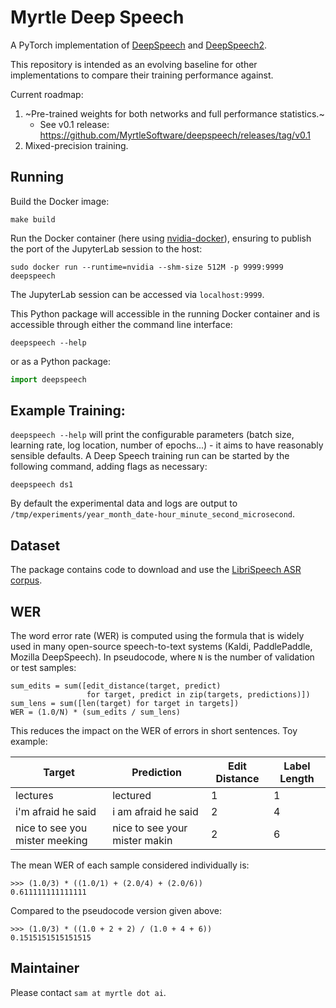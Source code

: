 # Myrtle Deep Speech

A PyTorch implementation of [DeepSpeech](https://arxiv.org/abs/1412.5567) and
[DeepSpeech2](https://arxiv.org/abs/1512.02595).

This repository is intended as an evolving baseline for other implementations
to compare their training performance against.

Current roadmap:
1. ~Pre-trained weights for both networks and full performance statistics.~
    - See v0.1 release: https://github.com/MyrtleSoftware/deepspeech/releases/tag/v0.1
1. Mixed-precision training.

## Running

Build the Docker image:

```
make build
```

Run the Docker container (here using
[nvidia-docker](https://github.com/NVIDIA/nvidia-docker)), ensuring to publish
the port of the JupyterLab session to the host:

```
sudo docker run --runtime=nvidia --shm-size 512M -p 9999:9999 deepspeech
```

The JupyterLab session can be accessed via `localhost:9999`.

This Python package will accessible in the running Docker container and is
accessible through either the command line interface:

```
deepspeech --help
```

or as a Python package:

```python
import deepspeech
```

## Example Training:

`deepspeech --help` will print the configurable parameters (batch size,
learning rate, log location, number of epochs...) - it aims to have reasonably
sensible defaults. A Deep Speech training run can be started by the following
command, adding flags as necessary:

```
deepspeech ds1
```

By default the experimental data and logs are output to
`/tmp/experiments/year_month_date-hour_minute_second_microsecond`.

## Dataset

The package contains code to download and use the [LibriSpeech ASR
corpus](http://www.openslr.org/12/).

## WER

The word error rate (WER) is computed using the formula that is widely used in
many open-source speech-to-text systems (Kaldi, PaddlePaddle, Mozilla
DeepSpeech). In pseudocode, where `N` is the number of validation or test
samples:

```
sum_edits = sum([edit_distance(target, predict)
                 for target, predict in zip(targets, predictions)])
sum_lens = sum([len(target) for target in targets])
WER = (1.0/N) * (sum_edits / sum_lens)
```

This reduces the impact on the WER of errors in short sentences. Toy example:

| Target                         | Prediction                    | Edit Distance | Label Length |
|--------------------------------|-------------------------------|---------------|--------------|
| lectures                       | lectured                      | 1             | 1            |
| i'm afraid he said             | i am afraid he said           | 2             | 4            |
| nice to see you mister meeking | nice to see your mister makin | 2             | 6            |

The mean WER of each sample considered individually is:

```
>>> (1.0/3) * ((1.0/1) + (2.0/4) + (2.0/6))
0.611111111111111
```

Compared to the pseudocode version given above:

```
>>> (1.0/3) * ((1.0 + 2 + 2) / (1.0 + 4 + 6))
0.1515151515151515
```

## Maintainer

Please contact `sam at myrtle dot ai`.
